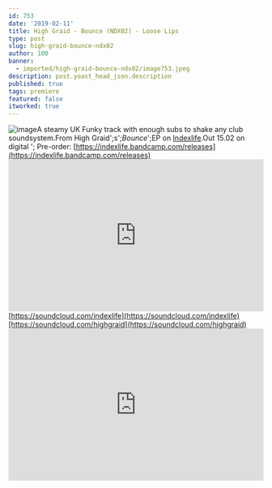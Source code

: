 ```yaml
---
id: 753
date: '2019-02-11'
title: High Graid - Bounce (NDX02) - Loose Lips
type: post
slug: high-graid-bounce-ndx02
author: 100
banner:
  - imported/high-graid-bounce-ndx02/image753.jpeg
description: post.yoast_head_json.description
published: true
tags: premiere
featured: false
itworked: true
---
```

![image](../imported/high-graid-bounce-ndx02/image753.jpeg)A steamy UK Funky track with enough subs to shake any club soundsystem.From High Graid';s';_Bounce_';EP on [Indexlife](https://indexlife.bandcamp.com/merch/alex-index-cosmic-calling-ep-t-shirt).Out 15.02 on digital '; Pre-order: [https://indexlife.bandcamp.com/releases](https://indexlife.bandcamp.com/releases)<iframe width='100%' height='300' scrolling='no' frameborder='no' allow='autoplay' src='https://w.soundcloud.com/player/?url=https%3A//api.soundcloud.com/tracks/573756948&color=%23ff5500&auto_play=false&hide_related=false&show_comments=true&show_user=true&show_reposts=false&show_teaser=true'></iframe>[https://soundcloud.com/indexlife](https://soundcloud.com/indexlife)[https://soundcloud.com/highgraid](https://soundcloud.com/highgraid)<iframe width='100%' height='300' scrolling='no' frameborder='no' allow='autoplay' src='https://www.youtube.com/embed/eY5yWSe4aR0'></iframe>